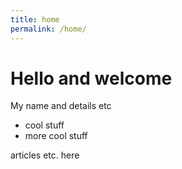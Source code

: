 ```yaml
---
title: home
permalink: /home/
---
```

# Hello and welcome

My name and details etc

* cool stuff
* more cool stuff

articles etc. here
